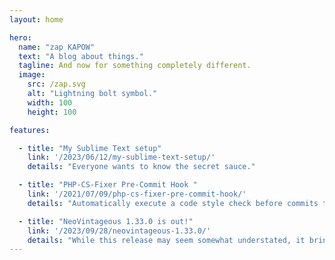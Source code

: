 ```yaml
---
layout: home

hero:
  name: "zap KAPOW"
  text: "A blog about things."
  tagline: And now for something completely different.
  image:
    src: /zap.svg
    alt: "Lightning bolt symbol."
    width: 100
    height: 100

features:

  - title: "My Sublime Text setup"
    link: '/2023/06/12/my-sublime-text-setup/'
    details: "Everyone wants to know the secret sauce."

  - title: "PHP-CS-Fixer Pre-Commit Hook "
    link: '/2021/07/09/php-cs-fixer-pre-commit-hook/'
    details: "Automatically execute a code style check before commits to save time."

  - title: "NeoVintageous 1.33.0 is out!"
    link: '/2023/09/28/neovintageous-1.33.0/'
    details: "While this release may seem somewhat understated, it brings many subtle enhancements, fixes, and an overall refinement of existing features."
---
```

